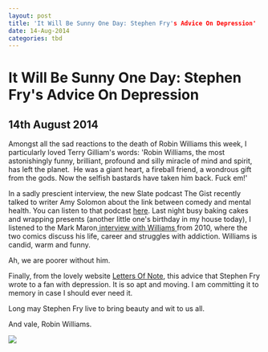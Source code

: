 ```yaml
---
layout: post
title: 'It Will Be Sunny One Day: Stephen Fry's Advice On Depression'
date: 14-Aug-2014
categories: tbd
---
```


# It Will Be Sunny One Day: Stephen Fry's Advice On Depression

## 14th August 2014

Amongst all the sad reactions to the death of Robin Williams this week,   I particularly loved Terry Gilliam's words: 'Robin Williams, the most astonishingly funny, brilliant, profound and silly miracle of mind and spirit, has left the planet.  He was a giant heart, a fireball friend, a wondrous gift from the gods. Now the selfish bastards have taken him back. Fuck em!'

In a sadly prescient interview, the new Slate podcast The Gist recently talked to writer Amy Solomon about the link between comedy and mental health. You can listen to that podcast <a href="http://www.slate.com/articles/podcasts/gist/2014/08/the_gist_looks_at_the_relationship_between_comedy_and_mental_health_and.html">here</a>. Last night busy baking cakes and wrapping presents (another little one's birthday in my house today), I listened to the Mark Maron<a href="http://www.wtfpod.com/podcast/episodes/remembering_robin_williams"> interview with Williams </a>from 2010, where the two comics discuss his life, career and struggles with addiction. Williams is candid, warm and funny.

Ah, we are poorer without him.

Finally, from the lovely website <a href="http://www.lettersofnote.com/">Letters Of Note</a>, this advice that Stephen Fry wrote to a fan with depression. It is so apt and moving. I am committing it to memory in case I should ever need it.

Long may Stephen Fry live to bring beauty and wit to us all.

And vale, Robin Williams.

<img class="photo-horiz" src="http://farm8.staticflickr.com/7273/6918814422_f3942a23d8_o.png" />

 
